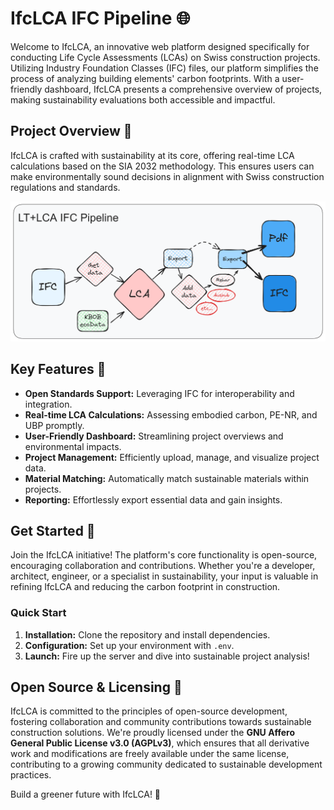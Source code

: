 # IfcLCA IFC Pipeline 🌐

Welcome to IfcLCA, an innovative web platform designed specifically for conducting Life Cycle Assessments (LCAs) on Swiss construction projects. Utilizing Industry Foundation Classes (IFC) files, our platform simplifies the process of analyzing building elements' carbon footprints. With a user-friendly dashboard, IfcLCA presents a comprehensive overview of projects, making sustainability evaluations both accessible and impactful.

## Project Overview 🏢

IfcLCA is crafted with sustainability at its core, offering real-time LCA calculations based on the SIA 2032 methodology. This ensures users can make environmentally sound decisions in alignment with Swiss construction regulations and standards.

![Process Diagram](/public/process.png)

## Key Features 🔑

- **Open Standards Support:** Leveraging IFC for interoperability and integration.
- **Real-time LCA Calculations:** Assessing embodied carbon, PE-NR, and UBP promptly.
- **User-Friendly Dashboard:** Streamlining project overviews and environmental impacts.
- **Project Management:** Efficiently upload, manage, and visualize project data.
- **Material Matching:** Automatically match sustainable materials within projects.
- **Reporting:** Effortlessly export essential data and gain insights.

## Get Started 🚀

Join the IfcLCA initiative! The platform's core functionality is open-source, encouraging collaboration and contributions. Whether you're a developer, architect, engineer, or a specialist in sustainability, your input is valuable in refining IfcLCA and reducing the carbon footprint in construction.

### Quick Start

1. **Installation:** Clone the repository and install dependencies.
2. **Configuration:** Set up your environment with `.env`.
3. **Launch:** Fire up the server and dive into sustainable project analysis!

## Open Source & Licensing 📄

IfcLCA is committed to the principles of open-source development, fostering collaboration and community contributions towards sustainable construction solutions. We're proudly licensed under the **GNU Affero General Public License v3.0 (AGPLv3)**, which ensures that all derivative work and modifications are freely available under the same license, contributing to a growing community dedicated to sustainable development practices.

Build a greener future with IfcLCA! 🌿
